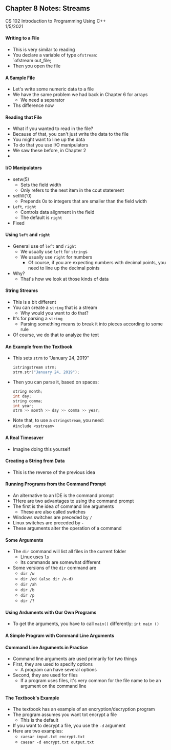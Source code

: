 ## Chapter 8 Notes: Streams 
CS 102 Introduction to Programming Using C++  
1/5/2021

#### Writing to a File
- This is very similar to reading
- You declare a variable of type `ofstream`:  
  `ofstream out_file;
- Then you open the file
  
#### A Sample File
- Let's write some numeric data to a file
- We have the same problem we had back in Chapter 6 for arrays
  - We need a separator
- Ths difference now

#### Reading that File
- What if you wanted to read in the file?
- Because of that, you can't just write the data to the file
- You might want to line up the data
- To do that you use I/O manipulators
- We saw these before, in Chapter 2
- 

#### I/O Manipulators
- setw(5)
  - Sets the field width
  - Only refers to the next item in the cout statement
- setfill('0)
  - Prepends 0s to integers that are smaller than the field width
- `Left`, `right`
  - Controls data alignment in the field
  - The default is `right`
- Fixed

#### Using `left` and `right`
- General use of `left` and `right`
  - We usually use `left` for `string`s
  - We usually use `right` for numbers
    - Of course, if you are expecting numbers with decimal points, you need to line up the decimal points
- Why?
  - That's how we look at those kinds of data

#### String Streams
- This is a bit different
- You can create a `string` that is a stream
  - Why would you want to do that?
- It's for parsing a `string`
  - Parsing something means to break it into pieces according to some rule
- Of course, we do that to analyze the text

#### An Example from the Textbook
- This sets `strm` to "January 24, 2019"
  ```cpp  
  istringstream strm;  
  strm.str("January 24, 2019");
  ```
- Then you can parse it, based on spaces:
  ```cpp 
  string month;
  int day;
  string comma;
  int year;
  strm >> month >> day >> comma >> year;
  ```
- Note that, to use a `stringstream`, you need:  
  `#include <sstream>`

#### A Real Timesaver
- Imagine doing this yourself

#### Creating a String from Data
- This is the reverse of the previous idea

#### Running Programs from the Command Prompt
- An alternative to an IDE is the command prompt
- THere are two advantages to using the command prompt
- The first is the idea of command line arguments
  - These are also called switches
- Windows switches are preceded by `/`
- Linux switches are preceded by `-`
- These arguments alter the operation of a command

#### Some Arguments
- The `dir` command will list all files in the current folder
  - Linux uses  `ls`  
  - Its commands are somewhat different
- Some versions of the `dir` command are
  - `dir /w` 
  - `dir /od (also dir /o-d)`
  - `dir /ah`
  - `dir /b`
  - `dir /p`
  - `dir /?`

#### Using Arduments with Our Own Programs 
- To get the arguments, you have to call `main()` differently:
  `int main ()`

#### A Simple Program with Command Line Arguments

#### Command Line Arguments in Practice
- Command line arguments are used primarily for two things
- First, they are used to specify options
  - A program can have several options
- Second, they are used for files
  - If a program uses files, it's very common for the file name to be an argument on the command line

#### The Textbook's Example
- The textbook has an example of an encryption/decryption program
- The program assumes you want tot encrypt a file
  - This is the default
- If you want to decrypt a file, you use the `-d` argument
- Here are two examples:  
  - `caesar input.txt encrypt.txt`  
  - `caesar -d encrypt.txt output.txt`  

#### 
